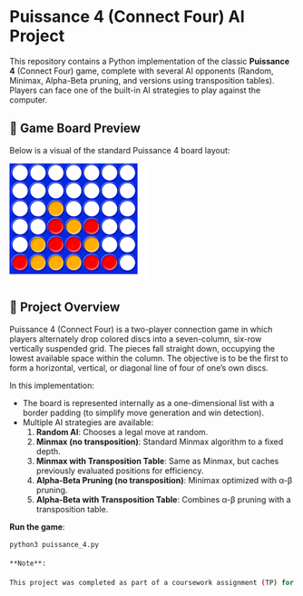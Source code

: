 # Puissance 4 (Connect Four) AI Project

This repository contains a Python implementation of the classic **Puissance 4** (Connect Four) game, complete with several AI opponents (Random, Minimax, Alpha-Beta pruning, and versions using transposition tables). Players can face one of the built-in AI strategies to play against the computer.



## 📸 Game Board Preview

Below is a visual of the standard Puissance 4 board layout:

![Puissance 4 Board](images/puissance.png)

## 📝 Project Overview

Puissance 4 (Connect Four) is a two-player connection game in which players alternately drop colored discs into a seven-column, six-row vertically suspended grid. The pieces fall straight down, occupying the lowest available space within the column. The objective is to be the first to form a horizontal, vertical, or diagonal line of four of one’s own discs.

In this implementation:
- The board is represented internally as a one-dimensional list with a border padding (to simplify move generation and win detection).
- Multiple AI strategies are available:
  1. **Random AI**: Chooses a legal move at random.
  2. **Minmax (no transposition)**: Standard Minmax algorithm to a fixed depth.
  3. **Minmax with Transposition Table**: Same as Minmax, but caches previously evaluated positions for efficiency.
  4. **Alpha-Beta Pruning (no transposition)**: Minimax optimized with α-β pruning.
  5. **Alpha-Beta with Transposition Table**: Combines α-β pruning with a transposition table.

**Run the game**:
   ```bash
   python3 puissance_4.py

**Note**: 

This project was completed as part of a coursework assignment (TP) for a Game Theory course taught by **Didier Lime**.

